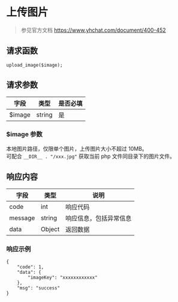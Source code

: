 # 上传图片

> 参见官方文档 https://www.yhchat.com/document/400-452

## 请求函数

`upload_image($image);`

## 请求参数

| 字段 | 类型 | 是否必填 |
| --- | --- | --- |
| $image | string | 是 |

### $image 参数

本地图片路径，仅限单个图片，上传图片大小不超过 10MB。  
可配合 `__DIR__ . "/xxx.jpg"` 获取当前 php 文件同目录下的图片文件。

## 响应内容

| 字段 | 类型 | 说明 |
| --- | --- | --- |
| code | int | 响应代码 |
| message | string | 响应信息，包括异常信息 |
| data | Object | 返回数据 |

### 响应示例

```
{
    "code": 1,
    "data": {
        "imageKey": "xxxxxxxxxxxx"
    },
    "msg": "success"
}
```